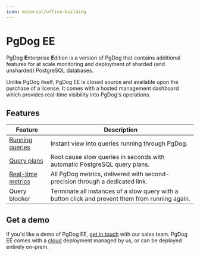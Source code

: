 ```yaml
---
icon: material/office-building
---
```


# PgDog EE

PgDog **E**nterprise **E**dition is a version of PgDog that contains additional features for at scale monitoring and deployment of sharded (and unsharded) PostgreSQL databases.

Unlike PgDog itself, PgDog EE is closed source and available upon the purchase of a license. It comes with a hosted management dashboard which provides real-time visibility into PgDog's operations.

## Features

| Feature | Description |
|-|-|
| [Running queries](active_queries.md) | Instant view into queries running through PgDog. |
| [Query plans](query_plans.md) | Root cause slow queries in seconds with automatic PostgreSQL query plans. |
| [Real-time metrics](metrics.md) | All PgDog metrics, delivered with second-precision through a dedicated link. |
| Query blocker | Terminate all instances of a slow query with a button click and prevent them from running again. |

## Get a demo

If you'd like a demo of PgDog EE, [get in touch](https://calendly.com/lev-pgdog/30min) with our sales team. PgDog EE comes with a [cloud](https://cloud.pgdog.dev) deployment managed by us, or can be deployed entirely on-prem.
